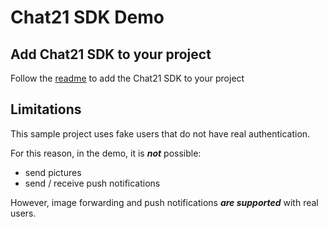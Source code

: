 # Chat21 SDK Demo 

## Add Chat21 SDK to your project

Follow the [readme](https://github.com/chat21/android-sdk/blob/0.10.x/README.md) to add the Chat21 SDK to your project 

## Limitations

This sample project uses fake users that do not have real authentication.

For this reason, in the demo, it is ***not*** possible:

- send pictures
- send / receive push notifications

However, image forwarding and push notifications ***are supported*** with real users.
